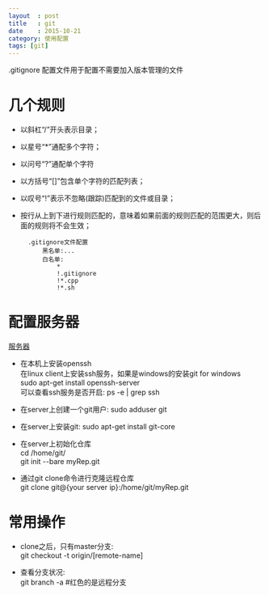 ```yaml
---
layout 	: post
title	: git
date    : 2015-10-21
category: 使用配置
tags: [git]
---
```


.gitignore 配置文件用于配置不需要加入版本管理的文件

<!-- more -->

# 几个规则

- 以斜杠“/”开头表示目录；
- 以星号“*”通配多个字符；
- 以问号“?”通配单个字符
- 以方括号“[]”包含单个字符的匹配列表；
- 以叹号“!”表示不忽略(跟踪)匹配到的文件或目录；

- 按行从上到下进行规则匹配的，意味着如果前面的规则匹配的范围更大，则后面的规则将不会生效；

        .gitignore文件配置
            黑名单:...
            白名单:
                *
                !.gitignore
                !*.cpp
                !*.sh

# 配置服务器

[服务器](http://toutiao.com/i6272114948822794753/?tt_from=sina&utm_campain=client_share&app=news_article&utm_source=sinaweibo&iid=3823220689&utm_medium=toutiao_ios)

- 在本机上安装openssh  
在linux client上安装ssh服务，如果是windows的安装git for windows   
sudo apt-get install openssh-server  
可以查看ssh服务是否开启: ps -e | grep ssh  

- 在server上创建一个git用户: sudo adduser git  

- 在server上安装git: sudo apt-get install git-core

- 在server上初始化仓库  
cd /home/git/  
git init --bare myRep.git  

- 通过git clone命令进行克隆远程仓库  
git clone git@{your server ip}:/home/git/myRep.git  


# 常用操作

- clone之后，只有master分支:  
    git checkout -t origin/[remote-name]

- 查看分支状况:  
    git branch -a   \#红色的是远程分支